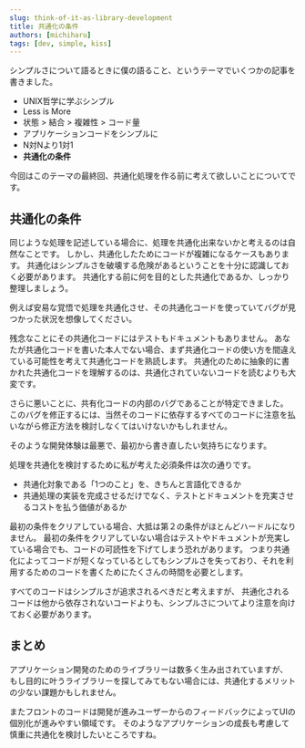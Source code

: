 ```yaml
---
slug: think-of-it-as-library-development
title: 共通化の条件
authors: [michiharu]
tags: [dev, simple, kiss]
---
```


シンプルさについて語るときに僕の語ること、というテーマでいくつかの記事を書きました。

- UNIX哲学に学ぶシンプル
- Less is More
- 状態 > 結合 > 複雑性 > コード量
- アプリケーションコードをシンプルに
- N対Nより1対1
- **共通化の条件**

今回はこのテーマの最終回、共通化処理を作る前に考えて欲しいことについてです。

## 共通化の条件

同じような処理を記述している場合に、処理を共通化出来ないかと考えるのは自然なことです。
しかし、共通化したためにコードが複雑になるケースもあります。
共通化はシンプルさを破壊する危険があるということを十分に認識しておく必要があります。
共通化する前に何を目的とした共通化であるか、しっかり整理しましょう。

例えば安易な覚悟で処理を共通化させ、その共通化コードを使っていてバグが見つかった状況を想像してください。

残念なことにその共通化コードにはテストもドキュメントもありません。
あなたが共通化コードを書いた本人でない場合、まず共通化コードの使い方を間違えている可能性を考えて共通化コードを熟読します。
共通化のために抽象的に書かれた共通化コードを理解するのは、共通化されていないコードを読むよりも大変です。

さらに悪いことに、共有化コードの内部のバグであることが特定できました。
このバグを修正するには、当然そのコードに依存するすべてのコードに注意を払いながら修正方法を検討しなくてはいけないかもしれません。

そのような開発体験は最悪で、最初から書き直したい気持ちになります。

処理を共通化を検討するために私が考えた必須条件は次の通りです。

- 共通化対象である「1つのこと」を、きちんと言語化できるか
- 共通処理の実装を完成させるだけでなく、テストとドキュメントを充実させるコストを払う価値があるか

最初の条件をクリアしている場合、大抵は第２の条件がほとんどハードルになりません。
最初の条件をクリアしていない場合はテストやドキュメントが充実している場合でも、コードの可読性を下げてしまう恐れがあります。
つまり共通化によってコードが短くなっているとしてもシンプルさを失っており、それを利用するためのコードを書くためにたくさんの時間を必要とします。

すべてのコードはシンプルさが追求されるべきだと考えますが、
共通化されるコードは他から依存されないコードよりも、シンプルさについてより注意を向けておく必要があります。

## まとめ

アプリケーション開発のためのライブラリーは数多く生み出されていますが、
もし目的に叶うライブラリーを探してみてもない場合には、共通化するメリットの少ない課題かもしれません。

またフロントのコードは開発が進みユーザーからのフィードバックによってUIの個別化が進みやすい領域です。
そのようなアプリケーションの成長も考慮して慎重に共通化を検討したいところですね。

